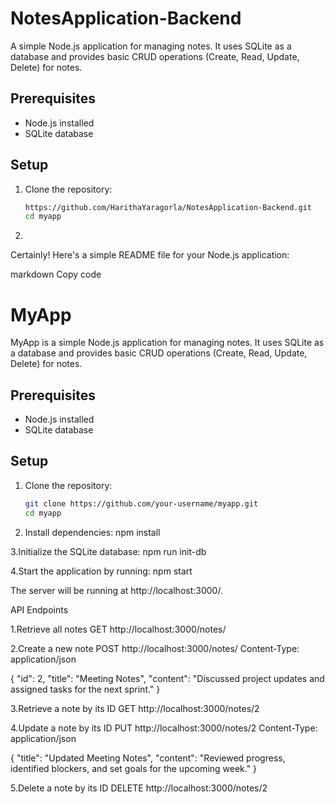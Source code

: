 # NotesApplication-Backend

A simple Node.js application for managing notes. It uses SQLite as a database and provides basic CRUD operations (Create, Read, Update, Delete) for notes.

## Prerequisites

- Node.js installed
- SQLite database

## Setup

1. Clone the repository:

   ```bash
   https://github.com/HarithaYaragorla/NotesApplication-Backend.git
   cd myapp


2.
Certainly! Here's a simple README file for your Node.js application:

markdown
Copy code
# MyApp

MyApp is a simple Node.js application for managing notes. It uses SQLite as a database and provides basic CRUD operations (Create, Read, Update, Delete) for notes.

## Prerequisites

- Node.js installed
- SQLite database

## Setup

1. Clone the repository:

   ```bash
   git clone https://github.com/your-username/myapp.git
   cd myapp
   
2. Install dependencies:
  npm install

3.Initialize the SQLite database:
  npm run init-db

4.Start the application by running:
  npm start

The server will be running at http://localhost:3000/.


API Endpoints

1.Retrieve all notes
GET http://localhost:3000/notes/

2.Create a new note
POST http://localhost:3000/notes/
Content-Type: application/json

{
  "id": 2,
  "title": "Meeting Notes",
  "content": "Discussed project updates and assigned tasks for the next sprint."
}

3.Retrieve a note by its ID
GET http://localhost:3000/notes/2

4.Update a note by its ID
PUT http://localhost:3000/notes/2
Content-Type: application/json

{
  "title": "Updated Meeting Notes",
  "content": "Reviewed progress, identified blockers, and set goals for the upcoming week."
}

5.Delete a note by its ID
DELETE http://localhost:3000/notes/2
